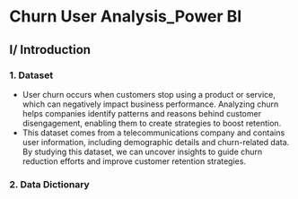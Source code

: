 # Churn User Analysis_Power BI
## I/ Introduction
### 1. Dataset
- User churn occurs when customers stop using a product or service, which can negatively impact business performance. Analyzing churn helps companies identify patterns and reasons behind customer disengagement, enabling them to create strategies to boost retention.
- This dataset comes from a telecommunications company and contains user information, including demographic details and churn-related data. By studying this dataset, we can uncover insights to guide churn reduction efforts and improve customer retention strategies.

### 2. Data Dictionary

